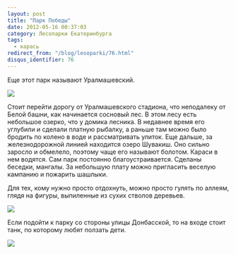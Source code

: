 ```yaml
---
layout: post
title: "Парк Победы"
date: 2012-05-16 00:37:03
category: Лесопарки Екатеринбурга
tags:
  - карась
redirect_from: "/blog/lesoparki/76.html"
disqus_identifier: 76
---
```

Еще этот парк называют Уралмашевский.

![](http://fishingguru.ru/uploads/images/00/00/01/2012/05/15/27439b.jpg)

Стоит перейти дорогу от Уралмашевского стадиона, что неподалеку от Белой
башни, как начинается сосновый лес. В этом лесу есть небольшое озерко,
что у домика лесника. В недавнее время его углубили и сделали платную
рыбалку, а раньше там можно было бродить по колено в воде и
рассматривать улиток. Еще дальше, за железнодорожной линией находится
озеро Шувакиш. Оно сильно заросло и обмелело, поэтому чаще его называют
болотом. Караси в нем водятся. Сам парк постоянно благоустраивается.
Сделаны беседки, мангалы. За небольшую плату можно пригласить веселую
кампанию и пожарить шашлыки.

Для тех, кому нужно просто отдохнуть, можно просто гулять по аллеям,
глядя на фигуры, выпиленные из сухих стволов деревьев.

![](http://fishingguru.ru/uploads/images/00/00/01/2012/05/15/52dab5.jpg)

Если подойти к парку со стороны улицы Донбасской, то на входе стоит
танк, по которому любят ползать дети.

![](http://fishingguru.ru/uploads/images/00/00/01/2012/05/15/3d5a9e.jpg)
